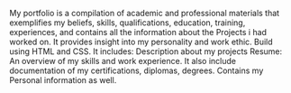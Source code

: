 My portfolio is a compilation of academic and professional materials that exemplifies my beliefs, skills, qualifications, education, training, experiences, and contains all the information about the Projects i had worked on. It provides insight into my personality and work ethic.
Build using HTML and CSS.
It includes:
Description about my projects
Resume: An overview of my skills and work experience. It also include documentation of my certifications, diplomas, degrees.
Contains my Personal information as well.
